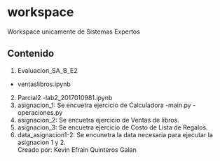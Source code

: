 # workspace

Workspace unicamente de Sistemas Expertos

## Contenido

1. Evaluacion_SA_B_E2
  - ventaslibros.ipynb
2. Parcial2
  -lab2_2017010981.ipynb
3. asignacion_1: Se encuetra ejercicio de Calculadora
  -main.py
  -operaciones.py
4. asignacion_2: Se encuetra ejercicio de Ventas de libros.                                                                                                                          
5. asignacion_3: Se encuetra ejercicio de Costo de Lista de Regalos.                                                                                                                
6. data_asignacion1-2: Se encunetra la data necesaria para ejecutar la asignacion 1 y 2.                                                                                                                                                                                                                                                                                                             
Creado por: Kevin Efrain Quinteros Galan
